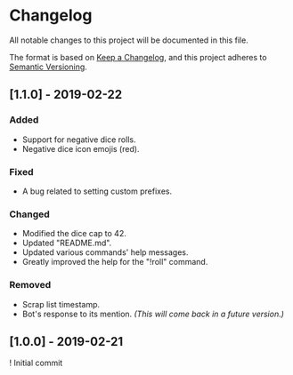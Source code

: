 # Changelog
All notable changes to this project will be documented in this file.

The format is based on [Keep a Changelog](https://keepachangelog.com/en/1.0.0/),
and this project adheres to [Semantic Versioning](https://semver.org/spec/v2.0.0.html).

## [1.1.0] - 2019-02-22
### Added
- Support for negative dice rolls.
- Negative dice icon emojis (red).

### Fixed
- A bug related to setting custom prefixes.

### Changed
- Modified the dice cap to 42.
- Updated "README.md".
- Updated various commands' help messages.
- Greatly improved the help for the "!roll" command.

### Removed
- Scrap list timestamp.
- Bot's response to its mention. *(This will come back in a future version.)*

## [1.0.0] - 2019-02-21
! Initial commit